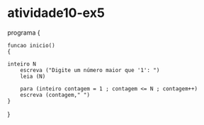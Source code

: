 # atividade10-ex5
programa
{
	
	funcao inicio()
	{
	
	inteiro N
		escreva ("Digite um número maior que '1': ")
		leia (N)

		para (inteiro contagem = 1 ; contagem <= N ; contagem++)
		escreva (contagem," ")
	}
}

